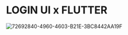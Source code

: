 # LOGIN UI x FLUTTER



![72692840-4960-4603-B21E-3BC8442AA19F](https://user-images.githubusercontent.com/29016489/206952739-29d2403c-c26b-472f-9f4d-fdc0e1458326.JPG)
